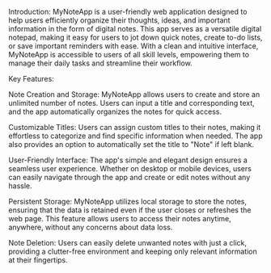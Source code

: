 Introduction: MyNoteApp is a user-friendly web application designed to help users efficiently organize their thoughts, ideas, and important information in the form of digital notes. This app serves as a versatile digital notepad, making it easy for users to jot down quick notes, create to-do lists, or save important reminders with ease. With a clean and intuitive interface, MyNoteApp is accessible to users of all skill levels, empowering them to manage their daily tasks and streamline their workflow.

Key Features:

Note Creation and Storage: MyNoteApp allows users to create and store an unlimited number of notes. Users can input a title and corresponding text, and the app automatically organizes the notes for quick access.

Customizable Titles: Users can assign custom titles to their notes, making it effortless to categorize and find specific information when needed. The app also provides an option to automatically set the title to "Note" if left blank.

User-Friendly Interface: The app's simple and elegant design ensures a seamless user experience. Whether on desktop or mobile devices, users can easily navigate through the app and create or edit notes without any hassle.

Persistent Storage: MyNoteApp utilizes local storage to store the notes, ensuring that the data is retained even if the user closes or refreshes the web page. This feature allows users to access their notes anytime, anywhere, without any concerns about data loss.

Note Deletion: Users can easily delete unwanted notes with just a click, providing a clutter-free environment and keeping only relevant information at their fingertips.
